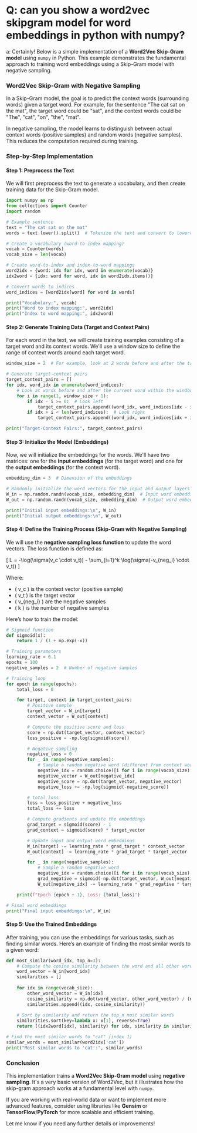 
# Q: can you show a word2vec skipgram model for word embeddings in python with numpy?

a: Certainly! Below is a simple implementation of a **Word2Vec Skip-Gram model** using `numpy` in Python. This example demonstrates the fundamental approach to training word embeddings using a Skip-Gram model with negative sampling.

### Word2Vec Skip-Gram with Negative Sampling
In a Skip-Gram model, the goal is to predict the context words (surrounding words) given a target word. For example, for the sentence "The cat sat on the mat", the target word could be "sat", and the context words could be "The", "cat", "on", "the", "mat".

In negative sampling, the model learns to distinguish between actual context words (positive samples) and random words (negative samples). This reduces the computation required during training.

### Step-by-Step Implementation

#### Step 1: Preprocess the Text
We will first preprocess the text to generate a vocabulary, and then create training data for the Skip-Gram model.

```python
import numpy as np
from collections import Counter
import random

# Example sentence
text = "The cat sat on the mat"
words = text.lower().split()  # Tokenize the text and convert to lowercase

# Create a vocabulary (word-to-index mapping)
vocab = Counter(words)
vocab_size = len(vocab)

# Create word-to-index and index-to-word mappings
word2idx = {word: idx for idx, word in enumerate(vocab)}
idx2word = {idx: word for word, idx in word2idx.items()}

# Convert words to indices
word_indices = [word2idx[word] for word in words]

print("Vocabulary:", vocab)
print("Word to index mapping:", word2idx)
print("Index to word mapping:", idx2word)
```

#### Step 2: Generate Training Data (Target and Context Pairs)

For each word in the text, we will create training examples consisting of a target word and its context words. We'll use a window size to define the range of context words around each target word.

```python
window_size = 2  # For example, look at 2 words before and after the target word

# Generate target-context pairs
target_context_pairs = []
for idx, word_idx in enumerate(word_indices):
    # Look at words before and after the current word within the window size
    for i in range(1, window_size + 1):
        if idx - i >= 0:  # Look left
            target_context_pairs.append((word_idx, word_indices[idx - i]))
        if idx + i < len(word_indices):  # Look right
            target_context_pairs.append((word_idx, word_indices[idx + i]))

print("Target-Context Pairs:", target_context_pairs)
```

#### Step 3: Initialize the Model (Embeddings)

Now, we will initialize the embeddings for the words. We'll have two matrices: one for the **input embeddings** (for the target word) and one for the **output embeddings** (for the context word).

```python
embedding_dim = 3  # Dimension of the embeddings

# Randomly initialize the word vectors for the input and output layers
W_in = np.random.randn(vocab_size, embedding_dim)  # Input word embeddings
W_out = np.random.randn(vocab_size, embedding_dim)  # Output word embeddings

print("Initial input embeddings:\n", W_in)
print("Initial output embeddings:\n", W_out)
```

#### Step 4: Define the Training Process (Skip-Gram with Negative Sampling)

We will use the **negative sampling loss function** to update the word vectors. The loss function is defined as:

\[
L = -\log(\sigma(v_c \cdot v_t)) - \sum_{i=1}^k \log(\sigma(-v_{neg_i} \cdot v_t))
\]

Where:
- \( v_c \) is the context vector (positive sample)
- \( v_t \) is the target vector
- \( v_{neg_i} \) are the negative samples
- \( k \) is the number of negative samples

Here’s how to train the model:

```python
# Sigmoid function
def sigmoid(x):
    return 1 / (1 + np.exp(-x))

# Training parameters
learning_rate = 0.1
epochs = 100
negative_samples = 2  # Number of negative samples

# Training loop
for epoch in range(epochs):
    total_loss = 0

    for target, context in target_context_pairs:
        # Positive sample
        target_vector = W_in[target]
        context_vector = W_out[context]

        # Compute the positive score and loss
        score = np.dot(target_vector, context_vector)
        loss_positive = -np.log(sigmoid(score))

        # Negative sampling
        negative_loss = 0
        for _ in range(negative_samples):
            # Sample a random negative word (different from context word)
            negative_idx = random.choice([i for i in range(vocab_size) if i != context])
            negative_vector = W_out[negative_idx]
            negative_score = np.dot(target_vector, negative_vector)
            negative_loss += -np.log(sigmoid(-negative_score))

        # Total loss
        loss = loss_positive + negative_loss
        total_loss += loss

        # Compute gradients and update the embeddings
        grad_target = sigmoid(score) - 1
        grad_context = sigmoid(score) * target_vector

        # Update input and output word embeddings
        W_in[target] -= learning_rate * grad_target * context_vector
        W_out[context] -= learning_rate * grad_target * target_vector

        for _ in range(negative_samples):
            # Sample a random negative word
            negative_idx = random.choice([i for i in range(vocab_size) if i != context])
            grad_negative = sigmoid(-np.dot(target_vector, W_out[negative_idx])) - 1
            W_out[negative_idx] -= learning_rate * grad_negative * target_vector

    print(f"Epoch {epoch + 1}, Loss: {total_loss}")

# Final word embeddings
print("Final input embeddings:\n", W_in)
```

#### Step 5: Use the Trained Embeddings

After training, you can use the embeddings for various tasks, such as finding similar words. Here’s an example of finding the most similar words to a given word:

```python
def most_similar(word_idx, top_n=3):
    # Compute the cosine similarity between the word and all other words
    word_vector = W_in[word_idx]
    similarities = []
    
    for idx in range(vocab_size):
        other_word_vector = W_in[idx]
        cosine_similarity = np.dot(word_vector, other_word_vector) / (np.linalg.norm(word_vector) * np.linalg.norm(other_word_vector))
        similarities.append((idx, cosine_similarity))
    
    # Sort by similarity and return the top_n most similar words
    similarities.sort(key=lambda x: x[1], reverse=True)
    return [(idx2word[idx], similarity) for idx, similarity in similarities[:top_n]]

# Find the most similar words to "cat" (index 1)
similar_words = most_similar(word2idx['cat'])
print("Most similar words to 'cat':", similar_words)
```

### Conclusion

This implementation trains a **Word2Vec Skip-Gram model** using **negative sampling**. It's a very basic version of Word2Vec, but it illustrates how the skip-gram approach works at a fundamental level with `numpy`.

If you are working with real-world data or want to implement more advanced features, consider using libraries like **Gensim** or **TensorFlow**/**PyTorch** for more scalable and efficient training.

Let me know if you need any further details or improvements!


